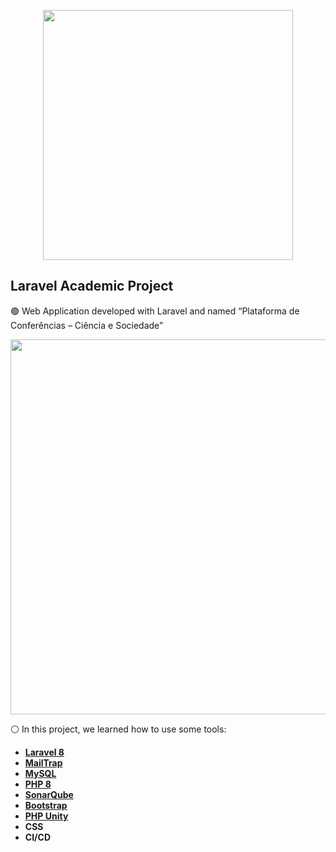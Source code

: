 <p align="center"><a href="https://laravel.com" target="_blank"><img src="https://raw.githubusercontent.com/laravel/art/master/logo-lockup/5%20SVG/2%20CMYK/1%20Full%20Color/laravel-logolockup-cmyk-red.svg" width="400"></a></p>

## Laravel Academic Project

🟢 Web Application developed with Laravel and named “Plataforma de Conferências – Ciência e Sociedade”<br>

<p align="center"><a><img src="https://i.ibb.co/d5qgn15/Captura-de-ecr-2022-02-22-s-22-50-09.png" width="600"></a></p>

⚪️ In this project, we learned how to use some tools:

- **[Laravel 8](https://laravel.com)**
- **[MailTrap](https://mailtrap.io)**
- **[MySQL](https://www.mysql.com)**
- **[PHP 8](https://www.php.net/)**
- **[SonarQube](https://www.sonarqube.org/)**
- **[Bootstrap](https://getbootstrap.com/)**
- **[PHP Unity](https://www.phpunity.com)**
- **CSS**
- **CI/CD**
